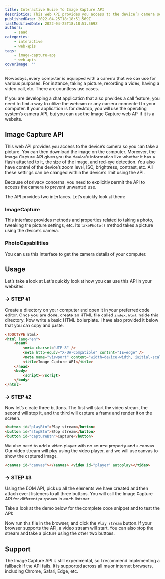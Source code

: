 ```yaml
---
title: Interactive Guide To Image Capture API
description: This web API provides you access to the device’s camera so you can take a picture. You can then download the image on the computer. In this piece, let's take a look at how you can use this API in your project.
publishedDate: 2022-04-25T18:18:51.569Z
lastModifiedDate: 2022-04-25T18:18:51.569Z
authors:
    - saad
categories:
    - interactive
    - web-apis
tags:
    - image-capture-app
    - web-apis
coverImage: ''
---
```


<Lead>

Nowadays, every computer is equipped with a camera that we can use for various purposes. For instance, taking a picture, recording a video, having a video call, etc. There are countless use cases.

</Lead>

If you are developing a chat application that also provides a call feature, you need to find a way to utilize the webcam or any camera connected to your computer. If your application is for desktop, you will use the operating system’s camera API, but you can use the Image Capture web API if it is a website.

## Image Capture API

This web API provides you access to the device’s camera so you can take a picture. You can then download the image on the computer. Moreover, the Image Capture API gives you the device’s information like whether it has a flash attached to it, the size of the image, and red-eye detection. You also have control of the device’s zoom level, ISO, brightness, contrast, etc. All these settings can be changed within the device’s limit using the API.

Because of privacy concerns, you need to explicitly permit the API to access the camera to prevent unwanted use.

The API provides two interfaces. Let’s quickly look at them:

### ImageCapture

This interface provides methods and properties related to taking a photo, tweaking the picture settings, etc. Its `takePhoto()` method takes a picture using the device’s camera.

### PhotoCapabilities

You can use this interface to get the camera details of your computer.

## Usage

Let’s take a look at Let's quickly look at how you can use this API in your websites.

### → STEP #1

Create a directory on your computer and open it in your preferred code editor. Once you are done, create an HTML file called `index.html` inside this directory. Now write a basic HTML boilerplate. I have also provided it below that you can copy and paste.

```html
<!DOCTYPE html>
<html lang="en">
	<head>
		<meta charset="UTF-8" />
		<meta http-equiv="X-UA-Compatible" content="IE=edge" />
		<meta name="viewport" content="width=device-width, initial-scale=1.0" />
		<title>Image Capture API</title>
	</head>
	<body>
		<script></script>
	</body>
</html>
```

### → STEP #2

Now let’s create three buttons. The first will start the video stream, the second will stop it, and the third will capture a frame and render it on the screen.

```html
<button id="playBtn">Play stream</button>
<button id="stopBtn">Stop stream</button>
<button id="captureBtn">Capture</button>
```

We also need to add a video player with no source property and a canvas. Our video stream will play using the video player, and we will use canvas to show the captured image.

```html
<canvas id="canvas"></canvas> <video id="player" autoplay></video>
```

### → STEP #3

Using the DOM API, pick up all the elements we have created and then attach event listeners to all three buttons. You will call the Image Capture API for different purposes in each listener.

Take a look at the demo below for the complete code snippet and to test the API:

<LearnImageCaptureAPI />

Now run this file in the browser, and click the `Play stream` button. If your browser supports the API, a video stream will start. You can also stop the stream and take a picture using the other two buttons.

## Support

The Image Capture API is still experimental, so I recommend implementing a fallback if the API fails. It is supported across all major internet browsers, including Chrome, Safari, Edge, etc.
